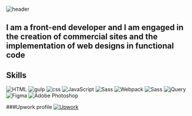 ![header](https://github.com/niskofly/niskofly/blob/main/assets/front.png)

## I am a front-end developer and I am engaged in the creation of commercial sites and the implementation of web designs in functional code

## Skills 
![HTML](https://img.shields.io/badge/-HTML-f61621?style=for-the-badge&logo=HTML5&logoColor=fff)
![gulp](https://img.shields.io/badge/-gulp-fff?style=for-the-badge&logo=gulp&logoColor=f61621)
![css](https://img.shields.io/badge/-CSS-blue?style=for-the-badge&logo=CSS3&logoColor=orange)
![JavaScript](https://img.shields.io/badge/-JavaScript-000?style=for-the-badge&logo=JavaScript&logoColor=yellow)
![Sass](https://img.shields.io/badge/-Sass-pink?style=for-the-badge&logo=Sass&logoColor=fff)
![Webpack](https://img.shields.io/badge/-Webpack-fff?style=for-the-badge&logo=Webpack&logoColor=blue)
![Sass](https://img.shields.io/badge/-Sass-pink?style=for-the-badge&logo=Sass&logoColor=fff)
![jQuery](https://img.shields.io/badge/-jQuery-blue?style=for-the-badge&logo=jQuery&logoColor=yellow)
![Figma](https://img.shields.io/badge/-Figma-purple?style=for-the-badge&logo=Figma&logoColor=fff)
![Adobe Photoshop](https://img.shields.io/badge/-Adobe_Photoshop-blue?style=for-the-badge&logo=adobephotoshop&logoColor=fff)

###Upwork profile 
[![Upwork](https://img.shields.io/badge/-Contact_mee-fff?style=for-the-badge&logo=Upwork&logoColor=green)](https://www.upwork.com/freelancers/~016c0558ee6e3e0b9c)



